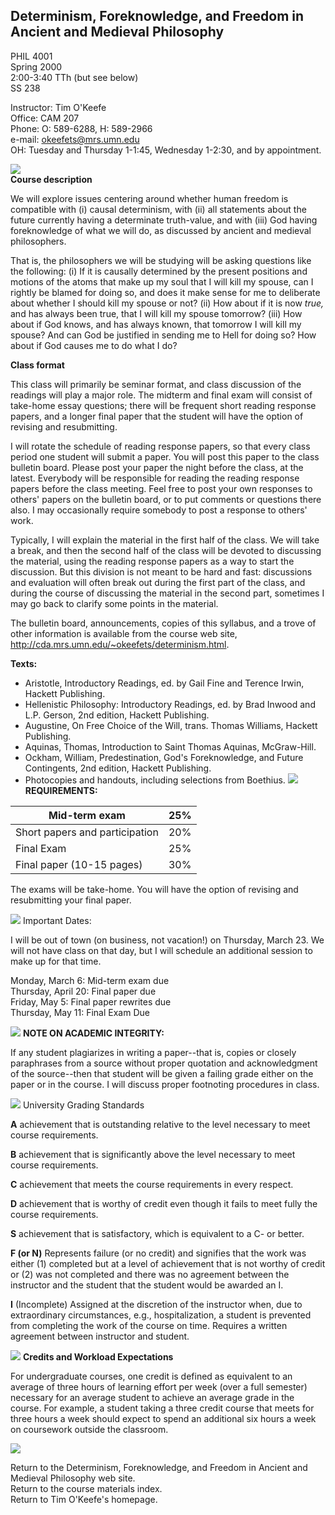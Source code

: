 ##  Determinism, Foreknowledge, and Freedom in Ancient and Medieval Philosophy

PHIL 4001  
Spring 2000  
2:00-3:40 TTh (but see below)  
SS 238

Instructor:  Tim O'Keefe  
Office: CAM 207  
Phone: O: 589-6288, H: 589-2966  
e-mail:  okeefets@mrs.umn.edu  
OH: Tuesday and Thursday 1-1:45, Wednesday 1-2:30, and by appointment.

![](blueline.gif)  
**Course description**

We will explore issues centering around whether human freedom is compatible
with (i) causal determinism, with (ii) all statements about the future
currently having a determinate truth-value, and with (iii) God having
foreknowledge of what we will do, as discussed by ancient and medieval
philosophers.

That is, the philosophers we will be studying will be asking questions like
the following: (i) If it is causally determined by the present positions and
motions of the atoms that make up my soul that I will kill my spouse, can I
rightly be blamed for doing so, and does it make sense for me to deliberate
about whether I should kill my spouse or not? (ii) How about if it is now
_true,_ and has always been true, that I will kill my spouse tomorrow? (iii)
How about if God knows, and has always known, that tomorrow I will kill my
spouse? And can God be justified in sending me to Hell for doing so? How about
if God causes me to do what I do?

**Class format**

This class will primarily be seminar format, and class discussion of the
readings will play a major role. The midterm and final exam will consist of
take-home essay questions; there will be frequent short reading response
papers, and a longer final paper that the student will have the option of
revising and resubmitting.

I will rotate the schedule of reading response papers, so that every class
period one student will submit a paper. You will post this paper to the class
bulletin board.  Please post your paper the night before the class, at the
latest. Everybody will be responsible for reading the reading response papers
before the class meeting. Feel free to post your own responses to others'
papers on the bulletin board, or to put comments or questions there also. I
may occasionally require somebody to post a response to others' work.

Typically, I will explain the material in the first half of the class. We will
take a break, and then the second half of the class will be devoted to
discussing the material, using the reading response papers as a way to start
the discussion. But this division is not meant to be hard and fast:
discussions and evaluation will often break out during the first part of the
class, and during the course of discussing the material in the second part,
sometimes I may go back to clarify some points in the material.

The bulletin board, announcements, copies of this syllabus, and a trove of
other information is available from the course web site,
http://cda.mrs.umn.edu/~okeefets/determinism.html.

**Texts:**

  * Aristotle, Introductory Readings, ed. by Gail Fine and Terence Irwin, Hackett Publishing. 
  * Hellenistic Philosophy: Introductory Readings, ed. by Brad Inwood and L.P. Gerson, 2nd edition, Hackett Publishing. 
  * Augustine, On Free Choice of the Will, trans. Thomas Williams, Hackett Publishing. 
  * Aquinas, Thomas, Introduction to Saint Thomas Aquinas, McGraw-Hill. 
  * Ockham, William, Predestination, God's Foreknowledge, and Future Contingents, 2nd edition, Hackett Publishing. 
  * Photocopies and handouts, including selections from Boethius. 
![](blueline.gif) **REQUIREMENTS:**

Mid-term exam |  25%  
---|---  
Short papers and participation  |  20%  
Final Exam  |  25%  
Final paper (10-15 pages)  |  30%  
  
The exams will be take-home. You will have the option of revising and
resubmitting your final paper.

![](blueline.gif) Important Dates:

I will be out of town (on business, not vacation!) on Thursday, March 23. We
will not have class on that day, but I will schedule an additional session to
make up for that time.

Monday, March 6: Mid-term exam due  
Thursday, April 20: Final paper due  
Friday, May 5: Final paper rewrites due  
Thursday, May 11: Final Exam Due

![](blueline.gif) **NOTE ON ACADEMIC INTEGRITY:**

If any student plagiarizes in writing a paper--that is, copies or closely
paraphrases from a source without proper quotation and acknowledgment of the
source--then that student will be given a failing grade either on the paper or
in the course. I will discuss proper footnoting procedures in class.

![](blueline.gif) University Grading Standards

**A** achievement that is outstanding relative to the level necessary to meet
course requirements.

**B** achievement that is significantly above the level necessary to meet
course requirements.

**C** achievement that meets the course requirements in every respect.

**D** achievement that is worthy of credit even though it fails to meet fully
the course requirements.

**S** achievement that is satisfactory, which is equivalent to a C- or better.

**F (or N)** Represents failure (or no credit) and signifies that the work was
either (1) completed but at a level of achievement that is not worthy of
credit or (2) was not completed and there was no agreement between the
instructor and the student that the student would be awarded an I.

**I** (Incomplete) Assigned at the discretion of the instructor when, due to
extraordinary circumstances, e.g., hospitalization, a student is prevented
from completing the work of the course on time. Requires a written agreement
between instructor and student.

![](blueline.gif) **Credits and Workload Expectations**

For undergraduate courses, one credit is defined as equivalent to an average
of three hours of learning effort per week (over a full semester) necessary
for an average student to achieve an average grade in the course. For example,
a student taking a three credit course that meets for three hours a week
should expect to spend an additional six hours a week on coursework outside
the classroom.

![](blueline.gif)

Return to the Determinism, Foreknowledge, and Freedom in Ancient and Medieval
Philosophy web site.  
Return to the course materials index.  
Return to Tim O'Keefe's homepage.  

